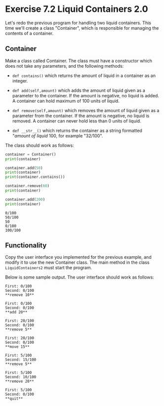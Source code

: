 # Exercise 7.2 Liquid Containers 2.0

Let's redo the previous program for handling two liquid containers. This time we'll create a class "Container", which is responsible for managing the contents of a container.

## Container

Make a class called Container. The class must have a constructor which does not take any parameters, and the following methods:

 -  `def contains()` which returns the amount of liquid in a container as an integer.

 -  `def add(self,amount)` which adds the amount of liquid given as a parameter to the container. If the amount is negative, no liquid is added.
 A container can hold maximum of 100 units of liquid.

 -  `def remove(self,amount)` which removes the amount of liquid given as a parameter from the container. If the amount is negative, no liquid is removed. A container can never hold less than 0 units of liquid.

 -  `def __str__()` which returns the container as a string formatted "*amount of liquid* 100, for example "32/100".

The class should work as follows:

```python
container = Container()
print(container)

container.add(50)
print(container)
print(container.contains())

container.remove(60)
print(container)

container.add(200)
print(container)
```

```plaintext
0/100
50/100
50
0/100
100/100
```

## Functionality

Copy the user interface you implemented for the previous example, and modify it to use the new Container class.
The main method in the class `LiquidContainers2` must start the program.

Below is some sample output. The user interface should work as follows:

```plaintext
First: 0/100
Second: 0/100
**remove 10**

First: 0/100
Second: 0/100
**add 20**

First: 20/100
Second: 0/100
**remove 5**

First: 20/100
Second: 0/100
**move 15**

First: 5/100
Second: 15/100
**remove 5**

First: 5/100
Second: 10/100
**remove 20**

First: 5/100
Second: 0/100
**quit**
```
